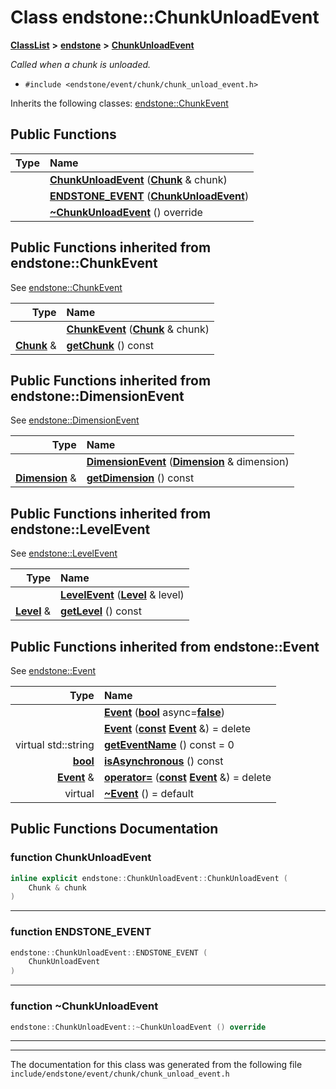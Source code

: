 

# Class endstone::ChunkUnloadEvent



[**ClassList**](annotated.md) **>** [**endstone**](namespaceendstone.md) **>** [**ChunkUnloadEvent**](classendstone_1_1ChunkUnloadEvent.md)



_Called when a chunk is unloaded._ 

* `#include <endstone/event/chunk/chunk_unload_event.h>`



Inherits the following classes: [endstone::ChunkEvent](classendstone_1_1ChunkEvent.md)


















































































































## Public Functions

| Type | Name |
| ---: | :--- |
|   | [**ChunkUnloadEvent**](#function-chunkunloadevent) ([**Chunk**](classendstone_1_1Chunk.md) & chunk) <br> |
|   | [**ENDSTONE\_EVENT**](#function-endstone_event) ([**ChunkUnloadEvent**](classendstone_1_1ChunkUnloadEvent.md)) <br> |
|   | [**~ChunkUnloadEvent**](#function-chunkunloadevent) () override<br> |


## Public Functions inherited from endstone::ChunkEvent

See [endstone::ChunkEvent](classendstone_1_1ChunkEvent.md)

| Type | Name |
| ---: | :--- |
|   | [**ChunkEvent**](classendstone_1_1ChunkEvent.md#function-chunkevent) ([**Chunk**](classendstone_1_1Chunk.md) & chunk) <br> |
|  [**Chunk**](classendstone_1_1Chunk.md) & | [**getChunk**](classendstone_1_1ChunkEvent.md#function-getchunk) () const<br> |


## Public Functions inherited from endstone::DimensionEvent

See [endstone::DimensionEvent](classendstone_1_1DimensionEvent.md)

| Type | Name |
| ---: | :--- |
|   | [**DimensionEvent**](classendstone_1_1DimensionEvent.md#function-dimensionevent) ([**Dimension**](classendstone_1_1Dimension.md) & dimension) <br> |
|  [**Dimension**](classendstone_1_1Dimension.md) & | [**getDimension**](classendstone_1_1DimensionEvent.md#function-getdimension) () const<br> |


## Public Functions inherited from endstone::LevelEvent

See [endstone::LevelEvent](classendstone_1_1LevelEvent.md)

| Type | Name |
| ---: | :--- |
|   | [**LevelEvent**](classendstone_1_1LevelEvent.md#function-levelevent) ([**Level**](classendstone_1_1Level.md) & level) <br> |
|  [**Level**](classendstone_1_1Level.md) & | [**getLevel**](classendstone_1_1LevelEvent.md#function-getlevel) () const<br> |


## Public Functions inherited from endstone::Event

See [endstone::Event](classendstone_1_1Event.md)

| Type | Name |
| ---: | :--- |
|   | [**Event**](classendstone_1_1Event.md#function-event-12) ([**bool**](classendstone_1_1Vector.md) async=[**false**](classendstone_1_1Vector.md)) <br> |
|   | [**Event**](classendstone_1_1Event.md#function-event-22) ([**const**](classendstone_1_1Vector.md) [**Event**](classendstone_1_1Event.md) &) = delete<br> |
| virtual std::string | [**getEventName**](classendstone_1_1Event.md#function-geteventname) () const = 0<br> |
|  [**bool**](classendstone_1_1Vector.md) | [**isAsynchronous**](classendstone_1_1Event.md#function-isasynchronous) () const<br> |
|  [**Event**](classendstone_1_1Event.md) & | [**operator=**](classendstone_1_1Event.md#function-operator) ([**const**](classendstone_1_1Vector.md) [**Event**](classendstone_1_1Event.md) &) = delete<br> |
| virtual  | [**~Event**](classendstone_1_1Event.md#function-event) () = default<br> |




































































































































## Public Functions Documentation




### function ChunkUnloadEvent 

```C++
inline explicit endstone::ChunkUnloadEvent::ChunkUnloadEvent (
    Chunk & chunk
) 
```




<hr>



### function ENDSTONE\_EVENT 

```C++
endstone::ChunkUnloadEvent::ENDSTONE_EVENT (
    ChunkUnloadEvent
) 
```




<hr>



### function ~ChunkUnloadEvent 

```C++
endstone::ChunkUnloadEvent::~ChunkUnloadEvent () override
```




<hr>

------------------------------
The documentation for this class was generated from the following file `include/endstone/event/chunk/chunk_unload_event.h`

